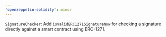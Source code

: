 ```yaml
---
'openzeppelin-solidity': minor
---
```


`SignatureChecker`: Add `isValidERC1271SignatureNow` for checking a signature directly against a smart contract using ERC-1271.
